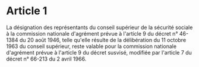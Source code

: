 # Article 1

La désignation des représentants du conseil supérieur de la sécurité sociale à la commission nationale d'agrément prévue à l'article 9 du décret n° 46-1384 du 20 août 1946, telle qu'elle résulte de la délibération du 11 octobre 1963 du conseil supérieur, reste valable pour la commission nationale d'agrément prévue à l'article 9 du décret susvisé, modifiée par l'article 7 du décret n° 66-213 du 2 avril 1966.
